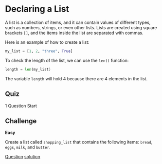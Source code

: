 # Declaring a List

A list is a collection of items, and it can contain values of different types, such as numbers, strings, or even other lists. Lists are created using square brackets `[]`, and the items inside the list are separated with commas.

Here is an example of how to create a list:

```python
my_list = [1, 2, "three", True]
```

To check the length of the list, we can use the `len()` function:

```python
length = len(my_list)
```

The variable `length` will hold 4 because there are 4 elements in the list.

## Quiz

1 Question
Start

## Challenge

**Easy**

Create a list called `shopping_list` that contains the following items: `bread`, `eggs`, `milk`, and `butter`.

[Question](q.py) [solution](solution.py)
